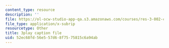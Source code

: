 ```yaml
---
content_type: resource
description: ''
file: https://ol-ocw-studio-app-qa.s3.amazonaws.com/courses/res-3-002-collaborative-design-and-creative-expression-with-arduino-microcontrollers-january-iap-2017/52ec68fd56e557d68f7575815c6a94ab_iNQ0dQ9bPNs.vtt
file_type: application/x-subrip
resourcetype: Other
title: 3play caption file
uid: 52ec68fd-56e5-57d6-8f75-75815c6a94ab
---
```

